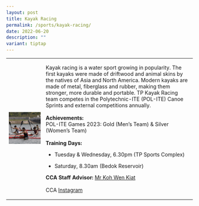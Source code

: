 ```yaml
---
layout: post
title: Kayak Racing
permalink: /sports/kayak-racing/
date: 2022-06-20
description: ""
variant: tiptap
---
```

<table style="minWidth: 50px">
<colgroup>
<col>
<col>
</colgroup>
<tbody>
<tr>
<td rowspan="1" colspan="1">
<div class="isomer-image-wrapper">
<img style="width: 100%" height="auto" width="100%" alt="" src="/images/Sports/Kayak_Racing.png">
</div>
</td>
<td rowspan="1" colspan="1">
<p>Kayak racing is a water sport growing in popularity. The first kayaks
were made of driftwood and animal skins by the natives of Asia and North
America. Modern kayaks are made of metal, fiberglass and rubber, making
them stronger, more durable and portable. TP Kayak Racing team competes
in the Polytechnic-ITE (POL-ITE) Canoe Sprints and external competitions
annually.
<br>
<br><strong>Achievements:</strong>
<br>POL-ITE Games 2023: Gold (Men’s Team) &amp; Silver (Women’s Team)
<br>
<br><strong>Training Days:</strong>
</p>
<ul data-tight="true" class="tight">
<li>
<p>Tuesday &amp; Wednesday, 6.30pm (TP Sports Complex)</p>
</li>
<li>
<p>Saturday, 8.30am (Bedok Reservoir)</p>
</li>
</ul>
<p></p>
<p><strong>CCA Staff Advisor:</strong>  <a href="mailto:KOH_Wen_Kiat@TP.EDU.SG" rel="noopener noreferrer nofollow" target="_blank">Mr Koh Wen Kiat</a>
<br>
<br>CCA <a href="https://www.instagram.com/tpkayakracingteam/" rel="noopener noreferrer nofollow" target="_blank">Instagram</a>
</p>
</td>
</tr>
</tbody>
</table>
<p></p>